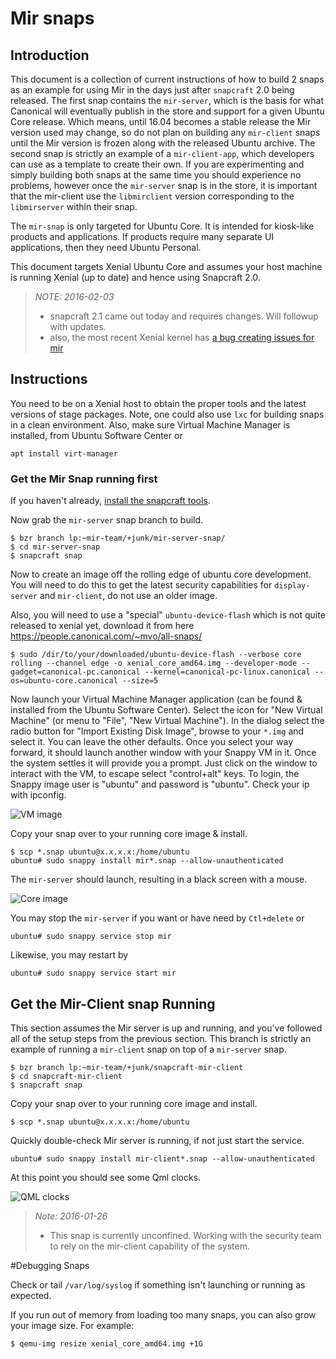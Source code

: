 # Mir snaps

## Introduction

This document is a collection of current instructions of how to build 2 snaps
as an example for using Mir in the days just after `snapcraft` 2.0 being
released. The first snap contains the `mir-server`, which is the basis for what
Canonical will eventually publish in the store and support for a given Ubuntu
Core release. Which means, until 16.04 becomes a stable release the Mir
version used may change, so do not plan on building any `mir-client` snaps
until the Mir version is frozen along with the released Ubuntu archive. The
second snap is strictly an example of a `mir-client-app`, which developers can
use as a template to create their own. If you are experimenting and simply
building both snaps at the same time you should experience no problems,
however once the `mir-server` snap is in the store, it is important that the
mir-client use the `libmirclient` version corresponding to the `libmirserver`
within their snap.

The `mir-snap` is only targeted for Ubuntu Core. It is intended for
kiosk-like products and applications. If products require many separate UI
applications, then they need Ubuntu Personal.

This document targets Xenial Ubuntu Core and assumes your host machine is
running Xenial (up to date) and hence using Snapcraft 2.0.

> *NOTE: 2016-02-03*
> - snapcraft 2.1 came out today and requires changes. Will followup with
>   updates.
> - also, the most recent Xenial kernel has [a bug creating issues for
>   mir](https://bugs.launchpad.net/ubuntu/+source/linux/+bug/1540731)

## Instructions

You need to be on a Xenial host to obtain the proper tools and the latest
versions of stage packages. Note, one could also use `lxc` for building snaps
in a clean environment. Also, make sure Virtual Machine Manager is installed,
from Ubuntu Software Center or

```
apt install virt-manager
```

### Get the Mir Snap running first

If you haven't already, [install the snapcraft tools](get-started.md).

Now grab the `mir-server` snap branch to build.
```
$ bzr branch lp:~mir-team/+junk/mir-server-snap/
$ cd mir-server-snap
$ snapcraft snap
```
Now to create an image off the rolling edge of ubuntu core development. You
will need to do this to get the latest security capabilities for
`display-server` and `mir-client`, do not use an older image.

Also, you will need to use a "special" `ubuntu-device-flash` which is not
quite released to xenial yet, download it from here
https://people.canonical.com/~mvo/all-snaps/

```
$ sudo /dir/to/your/downloaded/ubuntu-device-flash --verbose core rolling --channel edge -o xenial_core_amd64.img --developer-mode --gadget=canonical-pc.canonical --kernel=canonical-pc-linux.canonical --os=ubuntu-core.canonical --size=5
```

Now launch your Virtual Machine Manager application (can be found & installed
from the Ubuntu Software Center). Select the icon for "New Virtual Machine"
(or menu to "File", "New Virtual Machine"). In the dialog select the radio
button for "Import Existing Disk Image", browse to your `*.img` and select
it. You can leave the other defaults. Once you select your way forward, it
should launch another window with your Snappy VM in it. Once the system
settles it will provide you a prompt. Just click on the window to interact
with the VM, to escape select "control+alt" keys. To login, the Snappy image
user is "ubuntu" and password is "ubuntu". Check your ip with ipconfig.

![VM image][vm-image]

Copy your snap over to your running core image & install.
```
$ scp *.snap ubuntu@x.x.x.x:/home/ubuntu
ubuntu# sudo snappy install mir*.snap --allow-unauthenticated
```

The `mir-server` should launch, resulting in a black screen with a mouse.

![Core image][core-image]

You may stop the `mir-server` if you want or have need by `Ctl+delete` or
```
ubuntu# sudo snappy service stop mir
```

Likewise, you may restart by
```
ubuntu# sudo snappy service start mir
```

## Get the Mir-Client snap Running

This section assumes the Mir server is up and running, and you've followed
all of the setup steps from the previous section. This branch is strictly an
example of running a `mir-client` snap on top of a `mir-server` snap.

```
$ bzr branch lp:~mir-team/+junk/snapcraft-mir-client
$ cd snapcraft-mir-client
$ snapcraft snap
```

Copy your snap over to your running core image and install.
```
$ scp *.snap ubuntu@x.x.x.x:/home/ubuntu
```

Quickly double-check Mir server is running, if not just start the service.
```
ubuntu# sudo snappy install mir-client*.snap --allow-unauthenticated
```

At this point you should see some Qml clocks.

![QML clocks][clock-image]

> *Note: 2016-01-26*
>  - This snap is currently unconfined. Working with the security team to
>    rely on the mir-client capability of the system.

#Debugging Snaps

Check or tail `/var/log/syslog` if something isn't launching or running as
expected.

If you run out of memory from loading too many snaps, you can also grow your
image size. For example:
```
$ qemu-img resize xenial_core_amd64.img +1G
```

[vm-image]: https://raw.githubusercontent.com/ubuntu-core/snapcraft/master/docs/images/ubuntucore_in_vmm.png
[core-image]: https://raw.githubusercontent.com/ubuntu-core/snapcraft/master/docs/images/core_running_mir.png
[clock-image]: https://raw.githubusercontent.com/ubuntu-core/snapcraft/master/docs/images/clocks_on_mir_on_ubuntucore.png
